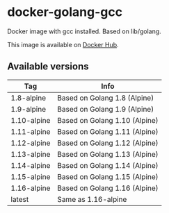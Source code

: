 # docker-golang-gcc

Docker image with gcc installed. Based on lib/golang.

This image is available on [Docker Hub](https://hub.docker.com/r/tetafro/golang-gcc/).

## Available versions

| Tag         | Info
| ----------- | ----
| 1.8-alpine  | Based on Golang 1.8 (Alpine)
| 1.9-alpine  | Based on Golang 1.9 (Alpine)
| 1.10-alpine | Based on Golang 1.10 (Alpine)
| 1.11-alpine | Based on Golang 1.11 (Alpine)
| 1.12-alpine | Based on Golang 1.12 (Alpine)
| 1.13-alpine | Based on Golang 1.13 (Alpine)
| 1.14-alpine | Based on Golang 1.14 (Alpine)
| 1.15-alpine | Based on Golang 1.15 (Alpine)
| 1.16-alpine | Based on Golang 1.16 (Alpine)
| latest      | Same as 1.16-alpine
